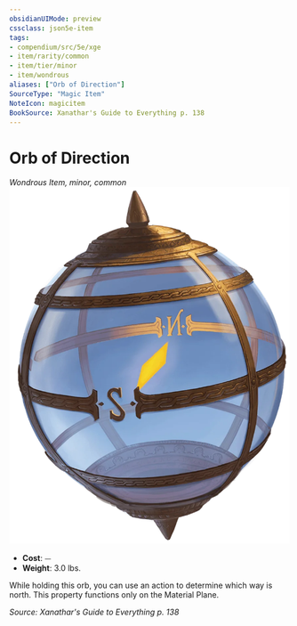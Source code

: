 ```yaml
---
obsidianUIMode: preview
cssclass: json5e-item
tags:
- compendium/src/5e/xge
- item/rarity/common
- item/tier/minor
- item/wondrous
aliases: ["Orb of Direction"]
SourceType: "Magic Item"
NoteIcon: magicitem
BookSource: Xanathar's Guide to Everything p. 138
---
```

# Orb of Direction
*Wondrous Item, minor, common*  
![](https://raw.githubusercontent.com/5etools-mirror-2/5etools-img/main/items/XGE/Orb%20of%20Direction.webp#right)  

- **Cost**: ⏤
- **Weight**: 3.0 lbs.

While holding this orb, you can use an action to determine which way is north. This property functions only on the Material Plane.

*Source: Xanathar's Guide to Everything p. 138*